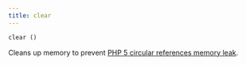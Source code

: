 ```yaml
---
title: clear
---
```


```php
clear ()
```

Cleans up memory to prevent [PHP 5 circular references memory leak](https://bugs.php.net/bug.php?id=33595).